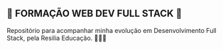 ## 🚀 FORMAÇÃO WEB DEV FULL STACK 🚀
 
Repositório para acompanhar minha evolução em Desenvolvimento Full Stack, pela Resilia Educação. 👩🏻‍💻 
